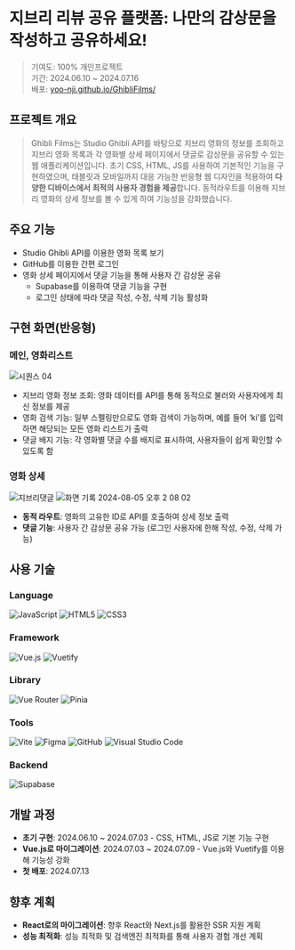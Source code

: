 # 지브리 리뷰 공유 플랫폼: 나만의 감상문을 작성하고 공유하세요!

>기여도: 100% 개인프로젝트<br>
기간: 2024.06.10 ~ 2024.07.16<br>
배포: [yoo-nji.github.io/GhibliFilms/](https://yoo-nji.github.io/GhibliFilms/)

## 프로젝트 개요
>Ghibli Films는 Studio Ghibli API를 바탕으로 지브리 영화의 정보를 조회하고 지브리 영화 목록과 각 영화별 상세 페이지에서 댓글로 감상문을 공유할 수 있는 웹 애플리케이션입니다.
초기 CSS, HTML, JS를 사용하여 기본적인 기능을 구현하였으며, 태블릿과 모바일까지 대응 가능한 반응형 웹 디자인을 적용하여 **다양한 디바이스에서 최적의 사용자 경험을 제공**합니다.
동적라우트를 이용해 지브리 영화의 상세 정보를 볼 수 있게 하여 기능성을 강화했습니다.

## 주요 기능
- Studio Ghibli API를 이용한 영화 목록 보기
- GitHub를 이용한 간편 로그인
- 영화 상세 페이지에서 댓글 기능을 통해 사용자 간 감상문 공유
  * Supabase를 이용하여 댓글 기능을 구현
  * 로그인 상태에 따라 댓글 작성, 수정, 삭제 기능 활성화

## 구현 화면(반응형)
### 메인, 영화리스트
![시퀀스 04](https://github.com/user-attachments/assets/63a08728-4ba4-4f2f-ab09-d273693ce613)

* 지브리 영화 정보 조회: 영화 데이터를 API를 통해 동적으로 불러와 사용자에게 최신 정보를 제공
* 영화 검색 기능: 일부 스펠링만으로도 영화 검색이 가능하며, 예를 들어 ‘ki’를 입력하면 해당되는 모든 영화 리스트가 출력
* 댓글 배지 기능: 각 영화별 댓글 수를 배지로 표시하여, 사용자들이 쉽게 확인할 수 있도록 함

### 영화 상세
![지브리댓글](https://github.com/user-attachments/assets/8cb05d33-7598-4766-8a1e-1476785d913c)
![화면 기록 2024-08-05 오후 2 08 02](https://github.com/user-attachments/assets/51866a55-e621-4a51-8c7d-ad8a3d8b528e)


* **동적 라우트**: 영화의 고유한 ID로 API를 호출하여 상세 정보 출력
* **댓글 기능**: 사용자 간 감상문 공유 가능 (로그인 사용자에 한해 작성, 수정, 삭제 가능)


## 사용 기술
### Language
![JavaScript](https://img.shields.io/badge/javascript-%23323330.svg?style=for-the-badge&logo=javascript&logoColor=%23F7DF1E)
![HTML5](https://img.shields.io/badge/html5-%23E34F26.svg?style=for-the-badge&logo=html5&logoColor=white)
![CSS3](https://img.shields.io/badge/css3-%231572B6.svg?style=for-the-badge&logo=css3&logoColor=white)

### Framework
![Vue.js](https://img.shields.io/badge/vuejs-%2335495e.svg?style=for-the-badge&logo=vuedotjs&logoColor=%234FC08D)
![Vuetify](https://img.shields.io/badge/Vuetify-1867C0?style=for-the-badge&logo=vuetify&logoColor=AEDDFF)

### Library
![Vue Router](https://img.shields.io/badge/vue--router-%234FC08D.svg?style=for-the-badge&logo=vue.js&logoColor=white)
![Pinia](https://img.shields.io/badge/pinia-%2335495e.svg?style=for-the-badge&logo=pinia&logoColor=yellow)

### Tools
![Vite](https://img.shields.io/badge/vite-%23646CFF.svg?style=for-the-badge&logo=vite&logoColor=white)
![Figma](https://img.shields.io/badge/figma-%23F24E1E.svg?style=for-the-badge&logo=figma&logoColor=white)
![GitHub](https://img.shields.io/badge/github-%23121011.svg?style=for-the-badge&logo=github&logoColor=white)
![Visual Studio Code](https://img.shields.io/badge/VisualStudioCode-%23007ACC.svg?style=for-the-badge&logo=visual-studio-code&logoColor=white)

### Backend
![Supabase](https://img.shields.io/badge/supabase-%2300C7B7.svg?style=for-the-badge&logo=supabase&logoColor=white)

## 개발 과정
- **초기 구현**: 2024.06.10 ~ 2024.07.03 - CSS, HTML, JS로 기본 기능 구현
- **Vue.js로 마이그레이션**: 2024.07.03 ~ 2024.07.09 - Vue.js와 Vuetify를 이용해 기능성 강화
- **첫 배포**: 2024.07.13

## 향후 계획
- **React로의 마이그레이션**: 향후 React와 Next.js를 활용한 SSR 지원 계획
- **성능 최적화**: 성능 최적화 및 검색엔진 최적화를 통해 사용자 경험 개선 계획
